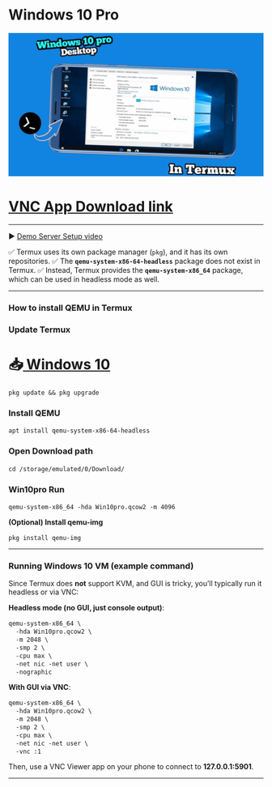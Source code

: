  # Windows 10 Pro
<a href="https://youtu.be/_LZpwUM91UU" target="_blank">
  <img src="https://github.com/Masterdas/Windows/blob/main/windows.jpg?raw=true" alt="Android Windows Image">
</a>

# [VNC App Download link](https://play.google.com/store/apps/details?id=com.realvnc.viewer.android)
---
 
 
 ▶️ [Demo Server Setup video](https)
 
✅ Termux uses its own package manager (`pkg`), and it has its own repositories.
✅ The **`qemu-system-x86-64-headless`** package does not exist in Termux.
✅ Instead, Termux provides the **`qemu-system-x86_64`** package, which can be used in headless mode as well.

---

### How to install QEMU in Termux

###  **Update Termux**
# 📥[ Windows 10](https://drive.google.com/uc?export=download&id=1FbymOjzMGydmeZ7K5dZxBK6efA3iakNn)
```
pkg update && pkg upgrade
```

### Install QEMU

```
apt install qemu-system-x86-64-headless 
```
###  Open Download path
```
cd /storage/emulated/0/Download/
```

### Win10pro Run 

```
qemu-system-x86_64 -hda Win10pro.qcow2 -m 4096
```

 **(Optional) Install qemu-img**

```
pkg install qemu-img
```

---

### Running Windows 10 VM (example command)

Since Termux does **not** support KVM, and GUI is tricky, you’ll typically run it headless or via VNC:

**Headless mode (no GUI, just console output)**:

```
qemu-system-x86_64 \
  -hda Win10pro.qcow2 \
  -m 2048 \
  -smp 2 \
  -cpu max \
  -net nic -net user \
  -nographic
```

**With GUI via VNC**:

```
qemu-system-x86_64 \
  -hda Win10pro.qcow2 \
  -m 2048 \
  -smp 2 \
  -cpu max \
  -net nic -net user \
  -vnc :1
```

Then, use a VNC Viewer app on your phone to connect to **127.0.0.1:5901**.

---

